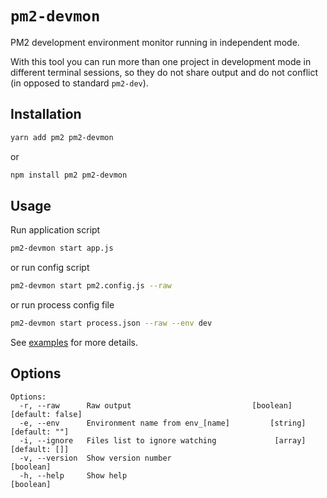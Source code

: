 # `pm2-devmon`

PM2 development environment monitor running in independent mode.

With this tool you can run more than one project in development mode in different terminal sessions, so they do not share output and do not conflict (in opposed to standard `pm2-dev`).

## Installation

```sh
yarn add pm2 pm2-devmon
```

or

```sh
npm install pm2 pm2-devmon
```

## Usage

Run application script

```sh
pm2-devmon start app.js
```

or run config script

```sh
pm2-devmon start pm2.config.js --raw
```

or run process config file

```sh
pm2-devmon start process.json --raw --env dev
```

See [examples](./examples/) for more details.

## Options

```
Options:
  -r, --raw      Raw output                           [boolean] [default: false]
  -e, --env      Environment name from env_[name]         [string] [default: ""]
  -i, --ignore   Files list to ignore watching             [array] [default: []]
  -v, --version  Show version number                                   [boolean]
  -h, --help     Show help                                             [boolean]
```

